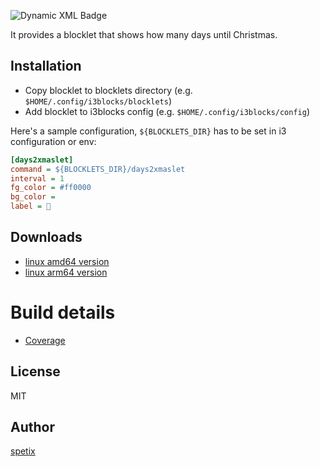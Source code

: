 ![Dynamic XML Badge](https://img.shields.io/badge/dynamic/xml?url=https%3A%2F%2Fspetix.github.io%2Fdays2xmaslet%2Fcoverage.xml&query=%2F%2Fcoverage%2F%40line-rate%20*100&label=coverage)

It provides a blocklet that shows how many days until Christmas.

## Installation

* Copy blocklet to blocklets directory (e.g. `$HOME/.config/i3blocks/blocklets`)
* Add blocklet to i3blocks config (e.g. `$HOME/.config/i3blocks/config`)

Here's a sample configuration, `${BLOCKLETS_DIR}` has to be set in i3 configuration or env:
```ini
[days2xmaslet]
command = ${BLOCKLETS_DIR}/days2xmaslet
interval = 1
fg_color = #ff0000
bg_color =
label = 🎄
```

## Downloads

* [linux amd64 version](days2xmaslet_linux_amd64)
* [linux arm64 version](days2xmaslet_linux_arm64)


# Build details

* [Coverage](code-coverage-results.md)

## License

MIT

## Author

[spetix](https://github.com/spetix)

